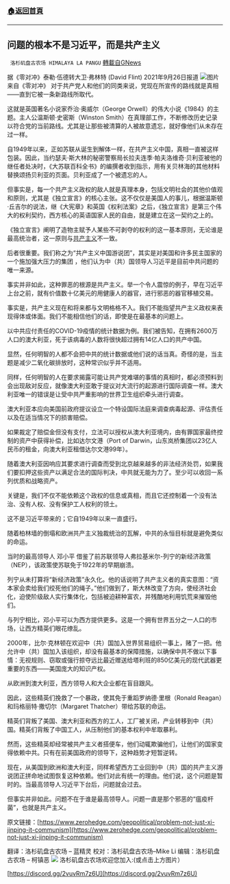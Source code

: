 ###  [:house:返回首頁](https://github.com/ourhimalayas/txt)
---


## 问题的根本不是习近平，而是共产主义
` 洛杉矶盘古农场 HIMALAYA LA PANGU` [轉載自GNews](https://gnews.org/zh-hans/1580544/)

据《零对冲》泰勒·伍德转大卫·弗林特 (David Flint) 2021年9月26日报道
![](https://assets.gnews.org/wp-content/uploads/2021/10/图片1-12.jpg)图片来自《零对冲》
对于共产党人和他们的同类来说，党现在所宣传的路线就是真相——直到它被一条新路线所取代。

这就是英国著名小说家乔治·奥威尔（George Orwell）的伟大小说《1984》的主题。主人公温斯顿·史密斯（Winston Smith）在真理部工作，不断修改历史记录以符合党的当前路线。尤其是让那些被清算的人被故意遗忘，就好像他们从未存在过一样。

自1949年以来，正如苏联从诞生到解体一样，在共产主义中国，真相一直被这样包装。因此，当约瑟夫·斯大林的秘密警察局长拉夫连季·帕夫洛维奇·贝利亚被他的继任者处决时，《大苏联百科全书》的编撰者收到指示，用有关贝林海的其他材料替换颂扬贝利亚的页面。贝利亚成了一个被遗忘的人。

但事实是，每一个共产主义政权的敌人就是真理本身，包括文明社会的其他价值观和原则，尤其是《独立宣言》的核心主张。这不仅仅是美国人的事儿，根据温斯顿·丘吉尔的说法，继《大宪章》和英国《权利法案》之后，《独立宣言》是第三个伟大的权利契约，西方核心的英语国家人民的自由，就是建立在这一契约之上的。

《独立宣言》阐明了造物主赋予人某些不可剥夺的权利的这一基本原则，无论谁是最高统治者，这一原则与[共产主义](https://www.epochtimes.com/gb/tag/%25E5%2585%25B1%25E4%25BA%25A7%25E4%25B8%25BB%25E4%25B9%2589.html)不一致。

后者很重要。我们称之为“共产主义中国游说团”，其实是对美国和许多民主国家的一个施加强大压力的集团 ，他们认为中（共）国领导人习近平是目前中共问题的唯一来源。

事实并非如此，这种罪恶的根源是共产主义。举一个令人震惊的例子，早在习近平上台之前，就有价值数十亿美元的用健康人的器官，进行邪恶的器官移植交易。

事实是，共产主义现在和将来都与文明格格不入。我们不能指望共产主义政权来表现得体或体面。我们不能相信他们的话，即使是在最基本的问题上。

以中共应付责任的COVID-19疫情的统计数据为例。我们被告知，在拥有2600万人口的澳大利亚，死于该病毒的人数将很快超过拥有14亿人口的共产中国。

显然，任何明智的人都不会把中共的统计数据或他们说的话当真。奇怪的是，当主题是减少二氧化碳排放时，这种常识似乎并不适用。

同样，任何明智的人在要求揭露可能让共产党难堪的事情的真相时，都必须预料到会出现敌对反应，就像澳大利亚敢于提议对大流行的起源进行国际调查一样。澳大利亚唯一的错误是让受中共严重影响的世界卫生组织牵头进行调查。

澳大利亚本应向美国前政府提议设立一个特设国际法庭来调查病毒起源、评估责任以及在适当情况下的损害赔偿。

如果裁定了赔偿金但没有支付，立法可以授权从澳大利亚境内，由有罪国家最终控制的资产中获得补偿，比如达尔文港（Port of Darwin，山东岚桥集团以23亿人民币的租金，向澳大利亚租借达尔文港99年）。

随着澳大利亚因响应其要求进行调查而受到北京越来越多的非法经济处罚，如果我们要扣押这些资产以满足合法的国际判决，中共就无能为力了。至少可以收回一系列优质和战略资产。

关键是，我们不仅不能依赖这个政权的信息或真相，而且它还控制着一个没有法治、没有人权、没有保护工人权利的领土。

这不是习近平带来的；它自1949年以来一直盛行。

随着柏林墙的倒塌和欧洲共产主义独裁统治的瓦解，中共的永恒目标就是避免类似的命运。

当时的最高领导人 邓小平 借鉴了前苏联领导人弗拉基米尔-列宁的新经济政策（NEP），该政策使苏联免于1922年的早期崩溃。

列宁从未打算将“新经济政策”永久化。他的话说明了共产主义者的真实意图：“资本家会卖给我们绞死他们的绳子。”他们做到了，斯大林改变了方向，使经济社会化，迫使阶级敌人实行集体化，包括被迫耕种富农，并残酷地利用饥荒来摧毁他们。

与列宁相比，邓小平可以为西方提供更多。这是一个拥有世界五分之一人口的市场，让西方精英们眼花缭乱。

2000年，比尔·克林顿在欢迎中（共）国加入世界贸易组织一事上，赌了一把。他允许中（共）国加入该组织，却没有最基本的保障措施，以确保中共不做以下事情：无视规则、窃取或强行掠夺远比最近赠送给塔利班的850亿美元的现代武器更重要的东西——美国庞大的知识产权。

从欧洲到澳大利亚，西方领导人和大企业都在盲目跟风。

因此，这些精英们挽救了一个暴政，使其免于重蹈罗纳德·里根（Ronald Reagan）和玛格丽特·撒切尔（Margaret Thatcher）带给苏联的命运。

精英们背叛了美国、澳大利亚和西方的工人，工厂被关闭，产业转移到中（共）国。精英们背叛了中国工人，从压制他们的基本权利中牟取暴利。

然而，这些精英却经常被共产主义者搭便车，他们动辄欺骗他们，让他们的国家变得依赖中共。只有在前美国政府的领导下，这种趋势才短暂逆转。

现在，从美国到欧洲和澳大利亚，同样希望西方工业回到中（共）国的共产主义游说团正拼命地试图恢复这种依赖。他们对此有统一的理由。他们说，这个问题是暂时的。当最高领导人习近平下台后，问题就会过去。

但事实并非如此。问题不在于谁是最高领导人。问题一直是那个邪恶的“瘟疫杆菌”，也就是共产主义。

原文链接：[https://www.zerohedge.com/geopolitical/problem-not-just-xi-jinping-it-communism](https://www.zerohedge.com/geopolitical/problem-not-just-xi-jinping-it-communism)

翻译：洛杉矶盘古农场 – 蓝精灵
校对：洛杉矶盘古农场–Mike Li
编辑：洛杉矶盘古农场 – 柯镇恶
![](https://assets.gnews.org/wp-content/uploads/2021/03/WhatsApp-Image-2021-06-26-at-22.05.30.jpeg)
洛杉矶盘古农场欢迎您加入:(或点击上方图片）

[https://discord.gg/2vuvRm7z6U](https://discord.gg/2vuvRm7z6U)
